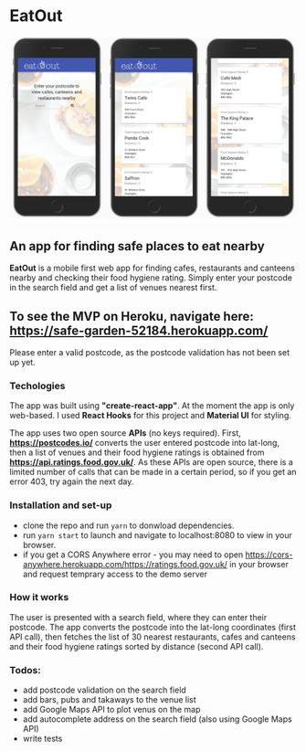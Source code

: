 # EatOut

![App Screenshot](/src/screenshot.png)

## An app for finding safe places to eat nearby

**EatOut** is a mobile first web app for finding cafes, restaurants and canteens nearby and checking their food hygiene rating. Simply enter your postcode in the search field and get a list of venues nearest first.

## To see the MVP on Heroku, navigate here: https://safe-garden-52184.herokuapp.com/

Please enter a valid postcode, as the postcode validation has not been set up yet.

### Techologies

The app was built using **"create-react-app"**. At the moment the app is only web-based. I used **React Hooks** for this project and **Material UI** for styling.

The app uses two open source **APIs** (no keys required). First, **https://postcodes.io/** converts the user entered postcode into lat-long, then a list of venues and their food hygiene ratings is obtained from **https://api.ratings.food.gov.uk/**. As these APIs are open source, there is a limited number of calls that can be made in a certain period, so if you get an error 403, try again the next day.

### Installation and set-up

- clone the repo and run `yarn` to donwload dependencies.
- run `yarn start` to launch and navigate to localhost:8080 to view in your browser.
- if you get a CORS Anywhere error - you may need to open https://cors-anywhere.herokuapp.com/https://ratings.food.gov.uk/ in your browser and request temprary access to the demo server

### How it works

The user is presented with a search field, where they can enter their postcode. The app converts the postcode into the lat-long coordinates (first API call), then fetches the list of 30 nearest restaurants, cafes and canteens and their food hygiene ratings sorted by distance (second API call).

### Todos:

- add postcode validation on the search field
- add bars, pubs and takaways to the venue list
- add Google Maps API to plot venus on the map
- add autocomplete address on the search field (also using Google Maps API)
- write tests
